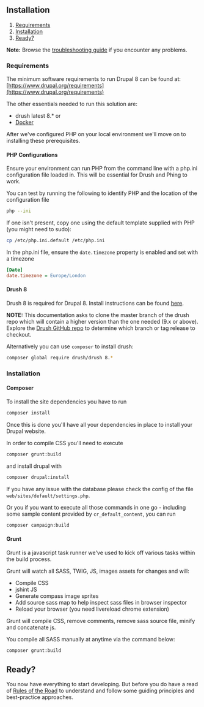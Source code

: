 ## Installation

1. [Requirements](install.md#requirements)
2. [Installation](install.md#installation-1)
3. [Ready?](install.md#ready)

**Note:** Browse the [troubleshooting guide](troubleshooting.md) if you encounter any problems.

### Requirements

The minimum software requirements to run Drupal 8 can be found at: [https://www.drupal.org/requirements](https://www.drupal.org/requirements)


The other essentials needed to run this solution are:
- drush latest 8.*
or
- [Docker](https://docs.docker.com/engine/installation/)

After we've configured PHP on your local environment we'll move on to installing these prerequisites.

#### PHP Configurations

Ensure your environment can run PHP from the command line with a php.ini configuration file loaded in. This will be essential for Drush and Phing to work.

You can test by running the following to identify PHP and the location of the configuration file

```bash
php --ini
```

If one isn't present, copy one using the default template supplied with PHP (you might need to sudo):

```bash
cp /etc/php.ini.default /etc/php.ini
```

In the php.ini file, ensure the `date.timezone` property is enabled and set with a timezone

```ini
[Date]
date.timezone = Europe/London
```

#### Drush 8

Drush 8 is required for Drupal 8. Install instructions can be found [here](http://x-team.com/2015/02/install-drush-8-drupal-8-without-throwing-away-drush-6-7/).

**NOTE:** This documentation asks to clone the master branch of the drush repo which will contain a higher version than the one needed (9.x or above). Explore the [Drush GitHub repo](https://github.com/drush-ops/drush) to determine which branch or tag release to checkout.

Alternatively you can use `composer` to install drush:

```bash
composer global require drush/drush 8.*
```

### Installation

#### Composer

To install the site dependencies you have to run
```bash
composer install
```
Once this is done you'll have all your dependencies in place to install your Drupal website.

In order to compile CSS you'll need to execute
```bash
composer grunt:build
```
and install drupal with
```bash
composer drupal:install
```
If you have any issue with the database please check the config of the file `web/sites/default/settings.php`.

Or you if you want to execute all those commands in one go - including some sample content provided by `cr_default_content`, you can run
```bash
composer campaign:build
```

#### Grunt

Grunt is a javascript task runner we've used to kick off various tasks within the build process.

Grunt will watch all SASS, TWIG, JS, images assets for changes and will:
- Compile CSS
- jshint JS
- Generate compass image sprites
- Add source sass map to help inspect sass files in browser inspector
- Reload your browser (you need livereload chrome extension)

Grunt will compile CSS, remove comments, remove sass source file, minify and concatenate js.

You compile all SASS manually at anytime via the command below:

```bash
composer grunt:build
```

## Ready?

You now have everything to start developing. But before you do have a read of [Rules of the Road](rules_of_the_road.md) to understand and follow some guiding principles and best-practice approaches.
